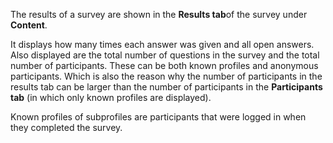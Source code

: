 The results of a survey are shown in the **Results tab**of the survey
under **Content**.

It displays how many times each answer was given and all open answers.
Also displayed are the total number of questions in the survey and the
total number of participants. These can be both known profiles and
anonymous participants. Which is also the reason why the number of
participants in the results tab can be larger than the number of
participants in the **Participants tab** (in which only known profiles
are displayed).

Known profiles of subprofiles are participants that were logged in when
they completed the survey.
